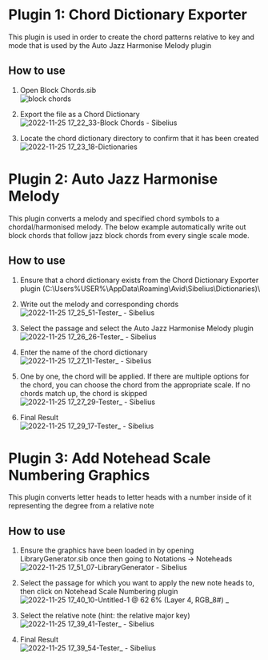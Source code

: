 # Plugin 1: Chord Dictionary Exporter
This plugin is used in order to create the chord patterns relative to key and mode that is used by the Auto Jazz Harmonise Melody plugin
## How to use
1. Open Block Chords.sib\
![block chords](https://user-images.githubusercontent.com/53892067/203917115-8dc33494-ce23-42c8-9558-61d5cc0e97e8.png)

2. Export the file as a Chord Dictionary\
![2022-11-25 17_22_33-Block Chords - Sibelius](https://user-images.githubusercontent.com/53892067/203917122-7c2a20ff-953b-4ea4-8dfe-3731107d3d54.png)

3. Locate the chord dictionary directory to confirm that it has been created\
![2022-11-25 17_23_18-Dictionaries](https://user-images.githubusercontent.com/53892067/203917294-e0ecfb8b-9416-4991-8d93-42d7fe7b213b.png)

# Plugin 2: Auto Jazz Harmonise Melody
This plugin converts a melody and specified chord symbols to a chordal/harmonised melody. The below example automatically write out block chords that follow jazz block chords from every single scale mode.
## How to use
1. Ensure that a chord dictionary exists from the Chord Dictionary Exporter plugin (C:\Users\%USER%\AppData\Roaming\Avid\Sibelius\Dictionaries)\

2. Write out the melody and corresponding chords\
![2022-11-25 17_25_51-Tester_ - Sibelius](https://user-images.githubusercontent.com/53892067/203917456-e127145a-4b3f-436c-a83e-4aa632717946.png)

3. Select the passage and select the Auto Jazz Harmonise Melody plugin\
![2022-11-25 17_26_26-Tester_ - Sibelius](https://user-images.githubusercontent.com/53892067/203917473-fd7f6bac-1803-424f-81c5-42ef9b3df8b0.png)

4. Enter the name of the chord dictionary\
![2022-11-25 17_27_11-Tester_ - Sibelius](https://user-images.githubusercontent.com/53892067/203917688-3dc11622-361d-44ab-9929-84bd30cb82cc.png)

5. One by one, the chord will be applied. If there are multiple options for the chord, you can choose the chord from the appropriate scale. If no chords match up, the chord is skipped\
![2022-11-25 17_27_29-Tester_ - Sibelius](https://user-images.githubusercontent.com/53892067/203917722-90554dac-f9b2-4387-8b50-ad56e911d092.png)

6. Final Result\
![2022-11-25 17_29_17-Tester_ - Sibelius](https://user-images.githubusercontent.com/53892067/203917735-4857800d-2f36-4304-ae56-e48e7e617aaf.png)

# Plugin 3: Add Notehead Scale Numbering Graphics
This plugin converts letter heads to letter heads with a number inside of it representing the degree from a relative note
## How to use
1. Ensure the graphics have been loaded in by opening LibraryGenerator.sib once then going to Notations -> Noteheads\
![2022-11-25 17_51_07-LibraryGenerator - Sibelius](https://user-images.githubusercontent.com/53892067/203918273-a1d09513-8101-4ef7-ad98-0d4a52c513db.png)

2. Select the passage for which you want to apply the new note heads to, then click on Notehead Scale Numbering plugin\
![2022-11-25 17_40_10-Untitled-1 @ 62 6% (Layer 4, RGB_8#) _](https://user-images.githubusercontent.com/53892067/203918329-d2492b81-a5bf-4951-bb1a-2bddb1b4d906.png)

3. Select the relative note (hint: the relative major key)\
![2022-11-25 17_39_41-Tester_ - Sibelius](https://user-images.githubusercontent.com/53892067/203918448-355aeae5-75fa-475b-933e-9a42be7bea0f.png)

4. Final Result\
![2022-11-25 17_39_54-Tester_ - Sibelius](https://user-images.githubusercontent.com/53892067/203918508-b5d3e02d-fd48-4da9-a13a-95333c76890c.png)

